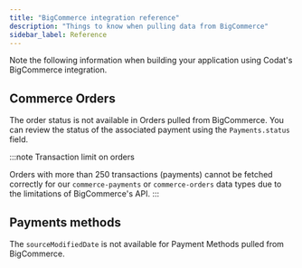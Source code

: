 ```yaml
---
title: "BigCommerce integration reference"
description: "Things to know when pulling data from BigCommerce"
sidebar_label: Reference
---
```


Note the following information when building your application using Codat's BigCommerce integration.

## Commerce Orders

The order status is not available in Orders pulled from BigCommerce. You can review the status of the associated payment using the `Payments.status` field.

:::note Transaction limit on orders

Orders with more than 250 transactions (payments) cannot be fetched correctly for our `commerce-payments` or `commerce-orders` data types due to the limitations of BigCommerce's API.
:::

## Payments methods

The `sourceModifiedDate` is not available for Payment Methods pulled from BigCommerce.
